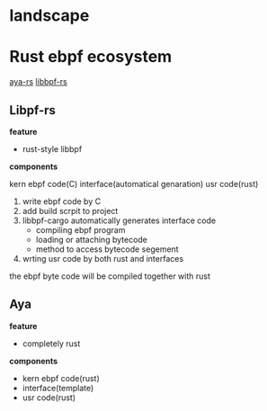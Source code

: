 # landscape

# Rust ebpf ecosystem


[aya-rs](https://github.com/aya-rs/aya)
[libbpf-rs](https://github.com/libbpf/libbpf-rs)

## Libpf-rs

**feature**

- rust-style libbpf

**components**

kern ebpf code(C)
interface(automatical genaration)
usr code(rust)

1. write ebpf code by C
2. add build scrpit to project
3. libbpf-cargo automatically generates interface code
   - compiling ebpf program
   - loading or attaching bytecode
   - method to access bytecode segement
4. wrting usr code by both rust and interfaces


the ebpf byte code will be compiled together with rust 

## Aya

**feature**

- completely rust


**components**

- kern ebpf code(rust)
- interface(template)
- usr code(rust)
